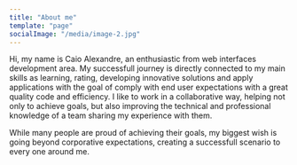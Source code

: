 ```yaml
---
title: "About me"
template: "page"
socialImage: "/media/image-2.jpg"
---
```


Hi, my name is Caio Alexandre, an enthusiastic from web interfaces development area. My successfull journey is directly connected to my main skills as learning, rating, developing innovative solutions and apply applications with the goal of comply with end user expectations with a great quality code and efficiency. I like to work in a collaborative way, helping not only to achieve goals, but also improving the technical and professional knowledge of a team sharing my experience with them.

While many people are proud of achieving their goals, my biggest wish is going beyond corporative expectations, creating a successfull scenario to every one around me.